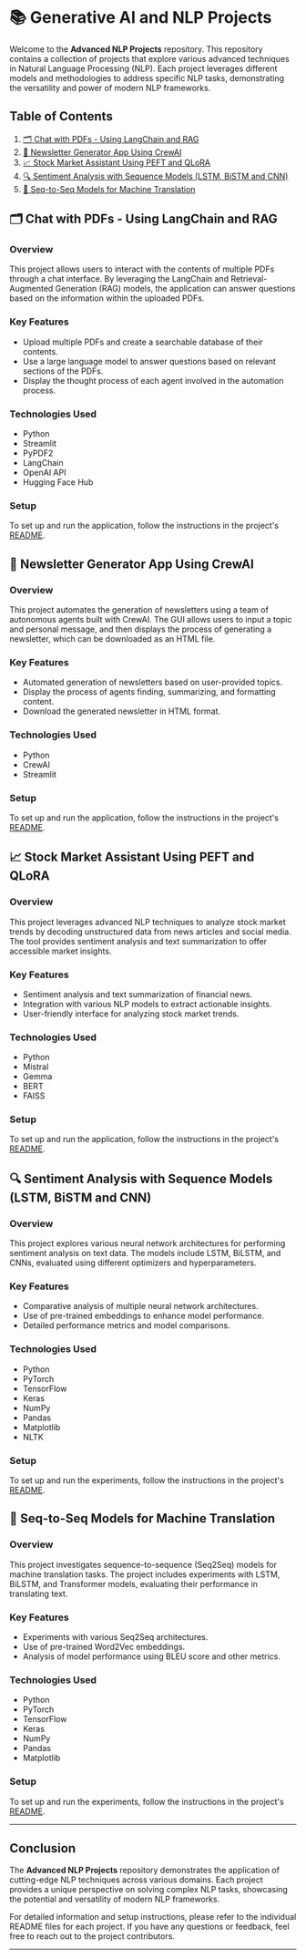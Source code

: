 # 📚 Generative AI and NLP Projects

Welcome to the **Advanced NLP Projects** repository. This repository contains a collection of projects that explore various advanced techniques in Natural Language Processing (NLP). Each project leverages different models and methodologies to address specific NLP tasks, demonstrating the versatility and power of modern NLP frameworks.

## Table of Contents

1. [🗂️ Chat with PDFs - Using LangChain and RAG](#-chat-with-pdfs---using-langchain-and-rag)
2. [📰 Newsletter Generator App Using CrewAI](##-newsletter-generator-app)
3. [📈 Stock Market Assistant Using PEFT and QLoRA](#-stock-market-assistant)
4. [🔍 Sentiment Analysis with Sequence Models (LSTM, BiSTM and CNN)](#-sentiment-analysis-with-sequence-models)
5. [🔄 Seq-to-Seq Models for Machine Translation](#-seq-to-seq-models-for-machine-translation)

## 🗂️ Chat with PDFs - Using LangChain and RAG

### Overview

This project allows users to interact with the contents of multiple PDFs through a chat interface. By leveraging the LangChain and Retrieval-Augmented Generation (RAG) models, the application can answer questions based on the information within the uploaded PDFs.

### Key Features

- Upload multiple PDFs and create a searchable database of their contents.
- Use a large language model to answer questions based on relevant sections of the PDFs.
- Display the thought process of each agent involved in the automation process.

### Technologies Used

- Python
- Streamlit
- PyPDF2
- LangChain
- OpenAI API
- Hugging Face Hub

### Setup

To set up and run the application, follow the instructions in the project's [README](Chat-with-PDFs/README.md).

## 📰 Newsletter Generator App Using CrewAI

### Overview

This project automates the generation of newsletters using a team of autonomous agents built with CrewAI. The GUI allows users to input a topic and personal message, and then displays the process of generating a newsletter, which can be downloaded as an HTML file.

### Key Features

- Automated generation of newsletters based on user-provided topics.
- Display the process of agents finding, summarizing, and formatting content.
- Download the generated newsletter in HTML format.

### Technologies Used

- Python
- CrewAI
- Streamlit

### Setup

To set up and run the application, follow the instructions in the project's [README](Newsletter-Generator-App/README.md).

## 📈 Stock Market Assistant Using PEFT and QLoRA

### Overview

This project leverages advanced NLP techniques to analyze stock market trends by decoding unstructured data from news articles and social media. The tool provides sentiment analysis and text summarization to offer accessible market insights.

### Key Features

- Sentiment analysis and text summarization of financial news.
- Integration with various NLP models to extract actionable insights.
- User-friendly interface for analyzing stock market trends.

### Technologies Used

- Python
- Mistral
- Gemma
- BERT
- FAISS

### Setup

To set up and run the application, follow the instructions in the project's [README](Stock-Market-Assistant/README.md).

## 🔍 Sentiment Analysis with Sequence Models (LSTM, BiSTM and CNN)

### Overview

This project explores various neural network architectures for performing sentiment analysis on text data. The models include LSTM, BiLSTM, and CNNs, evaluated using different optimizers and hyperparameters.

### Key Features

- Comparative analysis of multiple neural network architectures.
- Use of pre-trained embeddings to enhance model performance.
- Detailed performance metrics and model comparisons.

### Technologies Used

- Python
- PyTorch
- TensorFlow
- Keras
- NumPy
- Pandas
- Matplotlib
- NLTK

### Setup

To set up and run the experiments, follow the instructions in the project's [README](Sentiment-Analysis/README.md).

## 🔄 Seq-to-Seq Models for Machine Translation

### Overview

This project investigates sequence-to-sequence (Seq2Seq) models for machine translation tasks. The project includes experiments with LSTM, BiLSTM, and Transformer models, evaluating their performance in translating text.

### Key Features

- Experiments with various Seq2Seq architectures.
- Use of pre-trained Word2Vec embeddings.
- Analysis of model performance using BLEU score and other metrics.

### Technologies Used

- Python
- PyTorch
- TensorFlow
- Keras
- NumPy
- Pandas
- Matplotlib

### Setup

To set up and run the experiments, follow the instructions in the project's [README](Seq-to-Seq-Machine-Translation/README.md).

---

## Conclusion

The **Advanced NLP Projects** repository demonstrates the application of cutting-edge NLP techniques across various domains. Each project provides a unique perspective on solving complex NLP tasks, showcasing the potential and versatility of modern NLP frameworks.

For detailed information and setup instructions, please refer to the individual README files for each project. If you have any questions or feedback, feel free to reach out to the project contributors.

---
